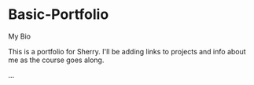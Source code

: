 # Basic-Portfolio
My Bio

This is a portfolio for Sherry. I'll be adding links to projects and info about me as the course goes along.

...